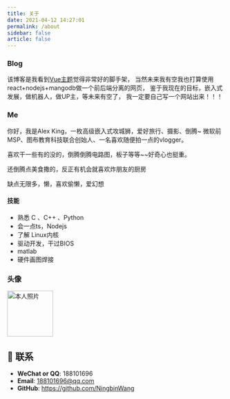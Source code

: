 ```yaml
---
title: 关于
date: 2021-04-12 14:27:01
permalink: /about
sidebar: false
article: false
---
```


### Blog
该博客是我看到[Vue主题](https://doc.xugaoyi.com/)觉得非常好的脚手架，
当然未来我有空我也打算使用react+nodejs+mangodb做一个前后端分离的网页，
鉴于我现在的目标，嵌入式发展，做机器人，做UP主，等未来有空了，
我一定要自己写一个网站出来！！！

### Me
你好，我是Alex King，一枚高级嵌入式攻城狮，爱好旅行、摄影、倒腾~
微软前MSP、图布教育科技联合创始人、一名喜欢随便拍一点的vlogger。

喜欢干一些有的没的，倒腾倒腾电路图，板子等等~~好奇心也挺重。

还倒腾点美食撒的，反正有机会就喜欢炸朋友的厨房

缺点无限多，懒，喜欢偷懒，爱幻想

#### 技能
* 熟悉 C 、C++ 、Python
* 会一点ts，Nodejs
* 了解 Linux内核
* 驱动开发，干过BIOS
* matlab
* 硬件画图焊接

### 头像

<img src='https://img-blog.csdnimg.cn/20210413012919663.jpg?x-oss-process=image/watermark,type_ZmFuZ3poZW5naGVpdGk,shadow_10,text_aHR0cHM6Ly9ibG9nLmNzZG4ubmV0L3UwMTM5ODMxOTQ=,size_16,color_FFFFFF,t_70#pic_center' alt='本人照片' style="width:106px;">


## :email: 联系

- **WeChat or QQ**: <a :href="qqUrl" class='qq'>188101696</a>
- **Email**:  <a href="mailto:188101696@qq.com">188101696@qq.com</a>
- **GitHub**: <https://github.com/NingbinWang>


<script>
  export default {
    data(){
      return {
        qqUrl: 'tencent://message/?uin=188101696&Site=&Menu=yes'
      }
    },
    mounted(){
      const flag =  navigator.userAgent.match(/(phone|pad|pod|iPhone|iPod|ios|iPad|Android|Mobile|BlackBerry|IEMobile|MQQBrowser|JUC|Fennec|wOSBrowser|BrowserNG|WebOS|Symbian|Windows Phone)/i);
      if(flag){
        this.qqUrl = 'mqqwpa://im/chat?chat_type=wpa&uin=188101696&version=1&src_type=web&web_src=oicqzone.com'
      }
    }
  }
</script>
